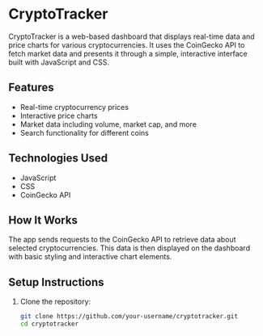 # CryptoTracker

CryptoTracker is a web-based dashboard that displays real-time data and price charts for various cryptocurrencies. It uses the CoinGecko API to fetch market data and presents it through a simple, interactive interface built with JavaScript and CSS.

## Features

- Real-time cryptocurrency prices
- Interactive price charts
- Market data including volume, market cap, and more
- Search functionality for different coins

## Technologies Used

- JavaScript
- CSS
- CoinGecko API

## How It Works

The app sends requests to the CoinGecko API to retrieve data about selected cryptocurrencies. This data is then displayed on the dashboard with basic styling and interactive chart elements.

## Setup Instructions

1. Clone the repository:

   ```bash
   git clone https://github.com/your-username/cryptotracker.git
   cd cryptotracker
